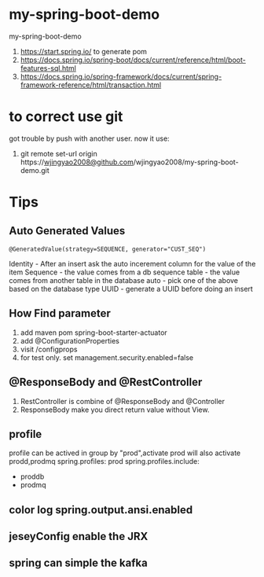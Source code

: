 # my-spring-boot-demo
my-spring-boot-demo
1. https://start.spring.io/ to generate pom
2. https://docs.spring.io/spring-boot/docs/current/reference/html/boot-features-sql.html
3. https://docs.spring.io/spring-framework/docs/current/spring-framework-reference/html/transaction.html
# to correct use git
got trouble by push with another user.
now it use:
1. git remote set-url origin https://wjingyao2008@github.com/wjingyao2008/my-spring-boot-demo.git

# Tips
## Auto Generated Values
```$xslt
@GeneratedValue(strategy=SEQUENCE, generator="CUST_SEQ")
```
Identity - After an insert ask the auto incerement column for the value of the item
Sequence - the value comes from a db sequence
table - the value comes from another table in the database
auto - pick one of the above based on the database type
UUID - generate a UUID before doing an insert

## How Find parameter
1. add maven pom <artifactId>spring-boot-starter-actuator</artifactId>
2. add @ConfigurationProperties
3. visit /configprops 
4. for test only. set management.security.enabled=false

##  @ResponseBody and @RestController
1. RestController is combine of @ResponseBody and @Controller
2. ResponseBody make you direct return value without View.

## profile
profile can be actived in group by "prod",activate prod will also activate prodd,prodmq
spring.profiles: prod
spring.profiles.include:
  - proddb
  - prodmq
## color log spring.output.ansi.enabled

## jeseyConfig enable the JRX

## spring can simple the kafka
## 
